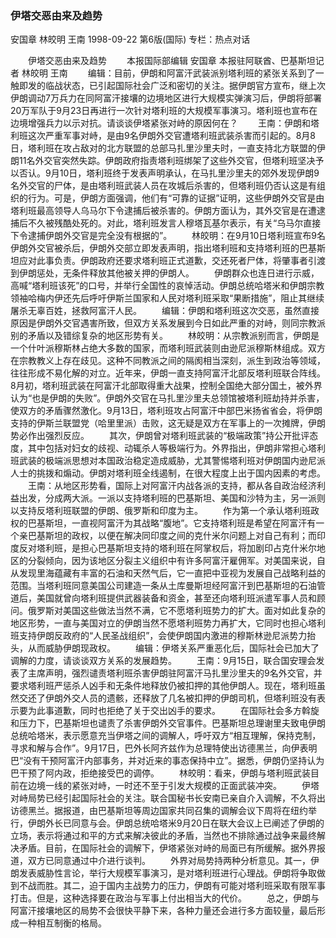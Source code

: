 ### 伊塔交恶由来及趋势
安国章  林皎明  王南
1998-09-22
第6版(国际)
专栏：热点对话

　　伊塔交恶由来及趋势
　　本报国际部编辑  安国章  本报驻阿联酋、巴基斯坦记者  林皎明
  王南
　　编辑：目前，伊朗和阿富汗武装派别塔利班的紧张关系到了一触即发的临战状态，已引起国际社会广泛和密切的关注。据伊朗官方宣布，继上次伊朗调动7万兵力在同阿富汗接壤的边境地区进行大规模实弹演习后，伊朗将部署20万军队于9月23日再进行一次针对塔利班的大规模军事演习。塔利班也宣布在边境增强兵力以示对抗。请谈谈伊塔紧张对峙的原因何在？
　　王南：伊朗和塔利班这次严重军事对峙，是由9名伊朗外交官遭塔利班武装杀害而引起的。8月8日，塔利班在攻占敌对的北方联盟的总部马扎里沙里夫时，一直支持北方联盟的伊朗11名外交官突然失踪。伊朗政府指责塔利班绑架了这些外交官，但塔利班坚决予以否认。9月10日，塔利班终于发表声明承认，在马扎里沙里夫的郊外发现伊朗9名外交官的尸体，是由塔利班武装人员在攻城后杀害的，但塔利班仍否认这是有组织的行为。可是，伊朗方面强调，他们有“可靠的证据”证明，这些伊朗外交官是由塔利班最高领导人乌马尔下令逮捕后被杀害的。伊朗方面认为，其外交官是在遭逮捕后不久被残酷处死的。对此，塔利班发言人穆塔瓦基尔表示，有关“乌马尔直接下令逮捕伊朗外交官是完全没有根据的”。
　　林皎明：在9月10日塔利班宣布9名伊朗外交官被杀后，伊朗外交部立即发表声明，指出塔利班和支持塔利班的巴基斯坦应对此事负责。伊朗政府还要求塔利班正式道歉，交还死者尸体，将肇事者引渡到伊朗惩处，无条件释放其他被关押的伊朗人。
　　伊朗群众也连日进行示威，高喊“塔利班该死”的口号，并举行全国性的哀悼活动。伊朗总统哈塔米和伊朗宗教领袖哈梅内伊还先后呼吁伊斯兰国家和人民对塔利班采取“果断措施”，阻止其继续屠杀无辜百姓，拯救阿富汗人民。
　　编辑：伊朗和塔利班这次交恶，虽然直接原因是伊朗外交官遇害所致，但双方关系发展到今日如此严重的对峙，则同宗教派别的矛盾以及错综复杂的地区形势有关。
　　林皎明：从宗教派别而言，伊朗是一个什叶派穆斯林占绝大多数的国家，而塔利班武装则由逊尼派穆斯林组成。双方在宗教教义上存在歧见。这种不同教派之间的隔阂相当深刻，派生到政治等领域，往往形成不易化解的对立。近年来，伊朗一直支持阿富汗北部反塔利班联合阵线。8月初，塔利班武装在阿富汗北部取得重大战果，控制全国绝大部分国土，被外界认为“也是伊朗的失败”。伊朗外交官在马扎里沙里夫总领馆被塔利班劫持并杀害，使双方的矛盾骤然激化。9月13日，塔利班攻占阿富汗中部巴米扬省省会，将伊朗支持的伊斯兰联盟党（哈里里派）击败，这无疑是双方在军事上的一次摊牌，伊朗势必作出强烈反应。
　　其次，伊朗曾对塔利班武装的“极端政策”持公开批评态度，其中包括对妇女的歧视、动辄杀人等极端行为。外界指出，伊朗非常担心塔利班武装的极端派思想对本国政治稳定造成威胁，尤其警惕塔利班对伊朗国内逊尼派人士的挑拨和煽动。伊朗对塔利班全线遏制，在很大程度上出于国内因素的考虑。
　　王南：从地区形势看，国际上对阿富汗内战各派的支持，都从各自政治经济利益出发，分成两大派。一派以支持塔利班的巴基斯坦、美国和沙特为主，另一派则以支持反塔利班联盟的伊朗、俄罗斯和印度为主。
　　作为第一个承认塔利班政权的巴基斯坦，一直视阿富汗为其战略“腹地”。它支持塔利班是希望在阿富汗有一个亲巴基斯坦的政权，以便在解决同印度之间的克什米尔问题上对自己有利；而印度反对塔利班，是担心巴基斯坦支持的塔利班在阿掌权后，将加剧印占克什米尔地区的分裂倾向，因为该地区分裂主义组织中有许多阿富汗雇佣军。对美国来说，自从发现里海蕴藏有丰富的石油和天然气后，它一直把中亚视为发展自己战略利益的范围。当塔利班同意美国公司建造一条从土库曼斯坦经阿富汗到巴基斯坦的石油管道后，美国就曾向塔利班提供武器装备和资金，甚至还向塔利班派遣军事人员和顾问。俄罗斯对美国这些做法当然不满，它不愿塔利班势力的扩大。面对如此复杂的地区形势，一直与美国对立的伊朗当然不愿塔利班势力再扩大，它同时也担心塔利班支持伊朗反政府的“人民圣战组织”，会使伊朗国内激进的穆斯林逊尼派势力抬头，从而威胁伊朗现政权。
　　编辑：伊塔关系严重恶化后，国际社会已加大了调解的力度，请谈谈双方关系的发展趋势。
　　王南：9月15日，联合国安理会发表了主席声明，强烈谴责塔利班杀害伊朗驻阿富汗马扎里沙里夫的9名外交官，并要求塔利班严惩杀人凶手和无条件地释放仍被扣押的其他伊朗人。现在，塔利班虽然交还了伊朗外交人员的遗骸，还释放了几名被扣押的伊朗司机，但塔利班没有表示要为此事道歉，同时也拒绝了关于交出凶手的要求。
　　在国际社会多方斡旋和压力下，巴基斯坦也谴责了杀害伊朗外交官事件。巴基斯坦总理谢里夫致电伊朗总统哈塔米，表示愿意充当伊塔之间的调解人，呼吁双方“相互理解，保持克制，寻求和解与合作”。9月17日，巴外长阿齐兹作为总理特使出访德黑兰，向伊表明巴“没有干预阿富汗内部事务，并对近来的事态保持中立”。据悉，伊朗仍坚持认为巴干预了阿内政，拒绝接受巴的调停。
　　林皎明：看来，伊朗与塔利班武装目前在边境一线的紧张对峙，一时还不至于引发大规模的正面武装冲突。
　　伊塔对峙局势已经引起国际社会的关注。联合国秘书长安南已亲自介入调解，不久将出访德黑兰。据报道，由巴基斯坦等周边国家共同召集的调解会议下周将在纽约举行，伊朗外长已同意与会。伊朗总统哈塔米9月20日在联大会议上已阐述了伊朗的立场，表示将通过和平的方式来解决彼此的矛盾，当然也不排除通过战争来最终解决矛盾。目前，在国际社会的调解下，伊塔紧张对峙的局面已有所缓解。据外界报道，双方已同意通过中介进行谈判。
　　外界对局势持两种分析意见。其一，伊朗发表威胁性言论，举行大规模军事演习，是对塔利班进行心理战。伊朗将争取做到不战而胜。其二，迫于国内主战势力的压力，伊朗有可能对塔利班采取有限军事打击。但是，这种选择要在政治与军事上付出相当大的代价。
　　总之，伊朗与阿富汗接壤地区的局势不会很快平静下来，各种力量还会进行多方面较量，最后形成一种相互制衡的格局。
